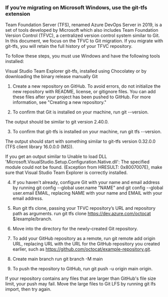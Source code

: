 ### If you’re migrating on Microsoft Windows, use the git-tfs extension ###

Team Foundation Server (TFS), renamed Azure DevOps Server in 2019, is a set of tools developed by Microsoft which also includes Team Foundation Version Control (TFVC), a centralized version control system similar to Git.
In this document, we focus on the TFVC to Git migration.
If you migrate with git-tfs, you will retain the full history of your TFVC repository.

To follow these steps, you must use Windows and have the following tools installed:

Visual Studio Team Explorer
git-tfs, installed using Chocolatey or by downloading the binary release manually
Git

1. Create a new repository on GitHub. To avoid errors, do not initialize the new repository with README, license, or gitignore files. You can add these files after your project has been pushed to GitHub. For more information, see "Creating a new repository."

2. To confirm that Git is installed on your machine, run git --version.

The output should be similar to git version 2.40.0.

3. To confirm that git-tfs is installed on your machine, run git tfs --version.

The output should start with something similar to git-tfs version 0.32.0.0 (TFS client library 16.0.0.0 (MS)).

If you get an output similar to Unable to load DLL 'Microsoft.VisualStudio.Setup.Configuration.Native.dll': The specified module could not be found. (Exception from HRESULT: 0x8007007E), make sure that Visual Studio Team Explorer is correctly installed.

4. If you haven't already, configure Git with your name and email address by running git config --global user.name "NAME" and git config --global user.email EMAIL, replacing NAME with your name and EMAIL with your email address.

5. Run git tfs clone, passing your TFVC repository’s URL and repository path as arguments. run git tfs clone  https://dev.azure.com/octocat $/example/branch.

6. Move into the directory for the newly-created Git repository.

7. To add your GitHub repository as a remote, run git remote add origin URL, replacing URL with the URL for the GitHub repository you created earlier, such as https://github.com/octocat/example-repository.git.
   
8. Create main branch run  git branch -M main

9. To push the repository to GitHub, run git push -u origin main origin.

If your repository contains any files that are larger than GitHub's file size limit, your push may fail. Move the large files to Git LFS by running git lfs import, then try again.


